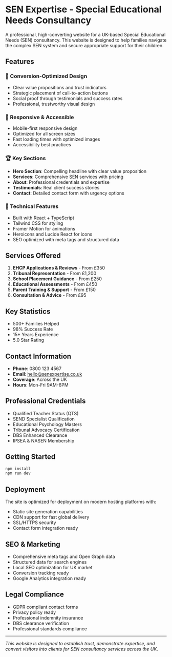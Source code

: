 # SEN Expertise - Special Educational Needs Consultancy

A professional, high-converting website for a UK-based Special Educational Needs (SEN) consultancy. This website is designed to help families navigate the complex SEN system and secure appropriate support for their children.

## Features

### 🎯 Conversion-Optimized Design
- Clear value propositions and trust indicators
- Strategic placement of call-to-action buttons
- Social proof through testimonials and success rates
- Professional, trustworthy visual design

### 📱 Responsive & Accessible
- Mobile-first responsive design
- Optimized for all screen sizes
- Fast loading times with optimized images
- Accessibility best practices

### 🏆 Key Sections
- **Hero Section**: Compelling headline with clear value proposition
- **Services**: Comprehensive SEN services with pricing
- **About**: Professional credentials and expertise
- **Testimonials**: Real client success stories
- **Contact**: Detailed contact form with urgency options

### 🔧 Technical Features
- Built with React + TypeScript
- Tailwind CSS for styling
- Framer Motion for animations
- Heroicons and Lucide React for icons
- SEO optimized with meta tags and structured data

## Services Offered

1. **EHCP Applications & Reviews** - From £350
2. **Tribunal Representation** - From £1,200
3. **School Placement Guidance** - From £250
4. **Educational Assessments** - From £450
5. **Parent Training & Support** - From £150
6. **Consultation & Advice** - From £95

## Key Statistics

- 500+ Families Helped
- 98% Success Rate
- 15+ Years Experience
- 5.0 Star Rating

## Contact Information

- **Phone**: 0800 123 4567
- **Email**: hello@senexpertise.co.uk
- **Coverage**: Across the UK
- **Hours**: Mon-Fri 9AM-6PM

## Professional Credentials

- Qualified Teacher Status (QTS)
- SEND Specialist Qualification
- Educational Psychology Masters
- Tribunal Advocacy Certification
- DBS Enhanced Clearance
- IPSEA & NASEN Membership

## Getting Started

```bash
npm install
npm run dev
```

## Deployment

The site is optimized for deployment on modern hosting platforms with:
- Static site generation capabilities
- CDN support for fast global delivery
- SSL/HTTPS security
- Contact form integration ready

## SEO & Marketing

- Comprehensive meta tags and Open Graph data
- Structured data for search engines
- Local SEO optimization for UK market
- Conversion tracking ready
- Google Analytics integration ready

## Legal Compliance

- GDPR compliant contact forms
- Privacy policy ready
- Professional indemnity insurance
- DBS clearance verification
- Professional standards compliance

---

*This website is designed to establish trust, demonstrate expertise, and convert visitors into clients for SEN consultancy services across the UK.*